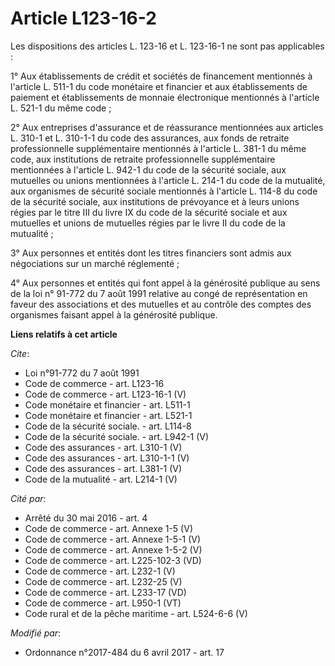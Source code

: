 # Article L123-16-2

Les dispositions des articles L. 123-16 et L. 123-16-1 ne sont pas applicables : 

1° Aux établissements de crédit et sociétés de financement mentionnés à l'article L. 511-1 du code monétaire et financier et
aux établissements de paiement et établissements de monnaie électronique mentionnés à l'article L. 521-1 du même code ; 

2° Aux entreprises d'assurance et de réassurance mentionnées aux articles L. 310-1 et L. 310-1-1 du code des assurances, aux
fonds de retraite professionnelle supplémentaire mentionnés à l'article L. 381-1 du même code, aux institutions de retraite
professionnelle supplémentaire mentionnées à l'article L. 942-1 du code de la sécurité sociale, aux mutuelles ou unions
mentionnées à l'article L. 214-1 du code de la mutualité, aux organismes de sécurité sociale mentionnés à l'article L. 114-8
du code de la sécurité sociale, aux institutions de prévoyance et à leurs unions régies par le titre III du livre IX du code
de la sécurité sociale et aux mutuelles et unions de mutuelles régies par le livre II du code de la mutualité ; 

3° Aux personnes et entités dont les titres financiers sont admis aux négociations sur un marché réglementé ; 

4° Aux personnes et entités qui font appel à la générosité publique au sens de la loi n° 91-772 du 7 août 1991 relative au
congé de représentation en faveur des associations et des mutuelles et au contrôle des comptes des organismes faisant appel à
la générosité publique.

**Liens relatifs à cet article**

_Cite_:

  - Loi n°91-772 du 7 août 1991
  - Code de commerce - art. L123-16
  - Code de commerce - art. L123-16-1 (V)
  - Code monétaire et financier - art. L511-1
  - Code monétaire et financier - art. L521-1
  - Code de la sécurité sociale. - art. L114-8
  - Code de la sécurité sociale. - art. L942-1 (V)
  - Code des assurances - art. L310-1 (V)
  - Code des assurances - art. L310-1-1 (V)
  - Code des assurances - art. L381-1 (V)
  - Code de la mutualité - art. L214-1 (V)

_Cité par_:

  - Arrêté du 30 mai 2016 - art. 4
  - Code de commerce - art. Annexe 1-5 (V)
  - Code de commerce - art. Annexe 1-5-1 (V)
  - Code de commerce - art. Annexe 1-5-2 (V)
  - Code de commerce - art. L225-102-3 (VD)
  - Code de commerce - art. L232-1 (V)
  - Code de commerce - art. L232-25 (V)
  - Code de commerce - art. L233-17 (VD)
  - Code de commerce - art. L950-1 (VT)
  - Code rural et de la pêche maritime - art. L524-6-6 (V)

_Modifié par_:

  - Ordonnance n°2017-484 du 6 avril 2017 - art. 17
